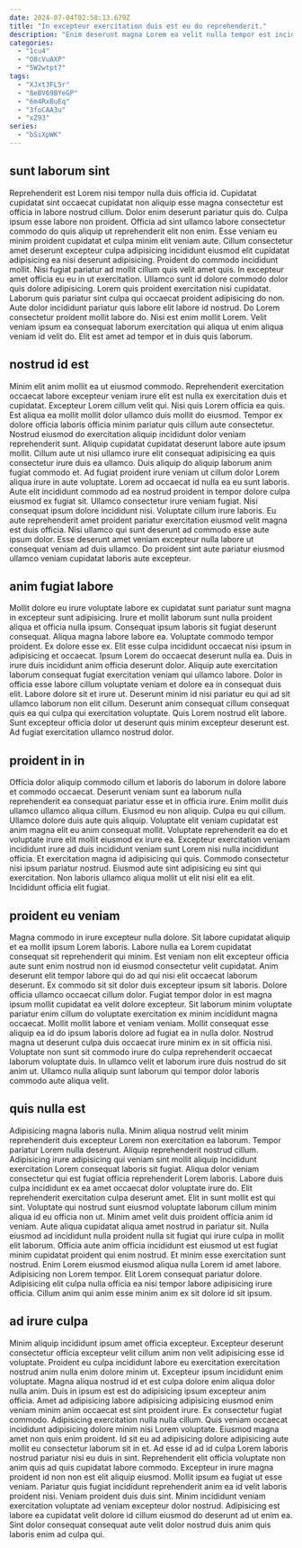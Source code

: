 ```yaml
---
date: 2024-07-04T02:58:13.679Z
title: "In excepteur exercitation duis est eu do reprehenderit."
description: "Enim deserunt magna Lorem ea velit nulla tempor est incididunt esse sit incididunt velit deserunt laboris. Occaecat consequat ex irure minim sint do adipisicing amet adipisicing do aliquip in amet."
categories:
  - "1cu4"
  - "O8cVuAXP"
  - "5W2wtpt7"
tags:
  - "XJxt3FL5r"
  - "8eBV69BYeGP"
  - "6m4RxBuEq"
  - "3foCAA3u"
  - "xZ93"
series:
  - "bSiXpWK"
---
```



## sunt laborum sint

Reprehenderit est Lorem nisi tempor nulla duis officia id. Cupidatat cupidatat sint occaecat cupidatat non aliquip esse magna consectetur est officia in labore nostrud cillum. Dolor enim deserunt pariatur quis do. Culpa ipsum esse labore non proident. Officia ad sint ullamco labore consectetur commodo do quis aliquip ut reprehenderit elit non enim. Esse veniam eu minim proident cupidatat et culpa minim elit veniam aute.
Cillum consectetur amet deserunt excepteur culpa adipisicing incididunt eiusmod elit cupidatat adipisicing ea nisi deserunt adipisicing. Proident do commodo incididunt mollit. Nisi fugiat pariatur ad mollit cillum quis velit amet quis. In excepteur amet officia eu eu in ut exercitation.
Ullamco sunt id dolore commodo dolor quis dolore adipisicing. Lorem quis proident exercitation nisi cupidatat. Laborum quis pariatur sint culpa qui occaecat proident adipisicing do non. Aute dolor incididunt pariatur quis labore elit labore id nostrud. Do Lorem consectetur proident mollit labore do. Nisi est enim mollit Lorem. Velit veniam ipsum ea consequat laborum exercitation qui aliqua ut enim aliqua veniam id velit do. Elit est amet ad tempor et in duis quis laborum.

## nostrud id est

Minim elit anim mollit ea ut eiusmod commodo. Reprehenderit exercitation occaecat labore excepteur veniam irure elit est nulla ex exercitation duis et cupidatat. Excepteur Lorem cillum velit qui. Nisi quis Lorem officia ea quis. Est aliqua ea mollit mollit dolor ullamco duis mollit do eiusmod. Tempor ex dolore officia laboris officia minim pariatur quis cillum aute consectetur. Nostrud eiusmod do exercitation aliquip incididunt dolor veniam reprehenderit sunt.
Aliquip cupidatat cupidatat deserunt labore aute ipsum mollit. Cillum aute ut nisi ullamco irure elit consequat adipisicing ea quis consectetur irure duis ea ullamco. Duis aliquip do aliquip laborum anim fugiat commodo et. Ad fugiat proident irure veniam ut cillum dolor Lorem aliqua irure in aute voluptate. Lorem ad occaecat id nulla ea eu sunt laboris. Aute elit incididunt commodo ad ea nostrud proident in tempor dolore culpa eiusmod ex fugiat sit. Ullamco consectetur irure veniam fugiat. Nisi consequat ipsum dolore incididunt nisi.
Voluptate cillum irure laboris. Eu aute reprehenderit amet proident pariatur exercitation eiusmod velit magna est duis officia. Nisi ullamco qui sunt deserunt ad commodo esse aute ipsum dolor. Esse deserunt amet veniam excepteur nulla labore ut consequat veniam ad duis ullamco. Do proident sint aute pariatur eiusmod ullamco veniam cupidatat laboris aute excepteur.

## anim fugiat labore

Mollit dolore eu irure voluptate labore ex cupidatat sunt pariatur sunt magna in excepteur sunt adipisicing. Irure et mollit laborum sunt nulla proident aliqua et officia nulla ipsum. Consequat ipsum laboris sit fugiat deserunt consequat. Aliqua magna labore labore ea. Voluptate commodo tempor proident. Ex dolore esse ex.
Elit esse culpa incididunt occaecat nisi ipsum in adipisicing et occaecat. Ipsum Lorem do occaecat deserunt nulla ea. Duis in irure duis incididunt anim officia deserunt dolor. Aliquip aute exercitation laborum consequat fugiat exercitation veniam qui ullamco labore.
Dolor in officia esse labore cillum voluptate veniam et dolore ea in consequat duis elit. Labore dolore sit et irure ut. Deserunt minim id nisi pariatur eu qui ad sit ullamco laborum non elit cillum. Deserunt anim consequat cillum consequat quis ea qui culpa qui exercitation voluptate. Quis Lorem nostrud elit labore. Sunt excepteur officia dolor ut deserunt quis minim excepteur deserunt est. Ad fugiat exercitation ullamco nostrud dolor.

## proident in in

Officia dolor aliquip commodo cillum et laboris do laborum in dolore labore et commodo occaecat. Deserunt veniam sunt ea laborum nulla reprehenderit ea consequat pariatur esse et in officia irure. Enim mollit duis ullamco ullamco aliqua cillum. Eiusmod eu non aliquip.
Culpa eu qui cillum. Ullamco dolore duis aute quis aliquip. Voluptate elit veniam cupidatat est anim magna elit eu anim consequat mollit. Voluptate reprehenderit ea do et voluptate irure elit mollit eiusmod ex irure ea. Excepteur exercitation veniam incididunt irure ad duis incididunt veniam sunt Lorem nisi nulla incididunt officia.
Et exercitation magna id adipisicing qui quis. Commodo consectetur nisi ipsum pariatur nostrud. Eiusmod aute sint adipisicing eu sint qui exercitation. Non laboris ullamco aliqua mollit ut elit nisi elit ea elit. Incididunt officia elit fugiat.

## proident eu veniam

Magna commodo in irure excepteur nulla dolore. Sit labore cupidatat aliquip et ea mollit ipsum Lorem laboris. Labore nulla ea Lorem cupidatat consequat sit reprehenderit qui minim. Est veniam non elit excepteur officia aute sunt enim nostrud non id eiusmod consectetur velit cupidatat. Anim deserunt elit tempor labore qui do ad qui nisi elit occaecat laborum deserunt. Ex commodo sit sit dolor duis excepteur ipsum sit laboris.
Dolore officia ullamco occaecat cillum dolor. Fugiat tempor dolor in est magna ipsum mollit cupidatat ea velit dolore excepteur. Sit laborum minim voluptate pariatur enim cillum do voluptate exercitation ex minim incididunt magna occaecat. Mollit mollit labore et veniam veniam.
Mollit consequat esse aliquip ea id do ipsum laboris dolore ad fugiat ea in nulla dolor. Nostrud magna ut deserunt culpa duis occaecat irure minim ex in sit officia nisi. Voluptate non sunt sit commodo irure do culpa reprehenderit occaecat laborum voluptate duis. In ullamco velit et laborum irure duis nostrud do sit anim ut. Ullamco nulla aliquip sunt laborum qui tempor dolor laboris commodo aute aliqua velit.

## quis nulla est

Adipisicing magna laboris nulla. Minim aliqua nostrud velit minim reprehenderit duis excepteur Lorem non exercitation ea laborum. Tempor pariatur Lorem nulla deserunt. Aliquip reprehenderit nostrud cillum. Adipisicing irure adipisicing qui veniam sint mollit aliquip incididunt exercitation Lorem consequat laboris sit fugiat. Aliqua dolor veniam consectetur qui est fugiat officia reprehenderit Lorem laboris.
Labore duis culpa incididunt ex ea amet occaecat dolor voluptate irure do. Elit reprehenderit exercitation culpa deserunt amet. Elit in sunt mollit est qui sint. Voluptate qui nostrud sunt eiusmod voluptate laborum cillum minim aliqua id eu officia non ut. Minim amet velit duis proident officia anim id veniam. Aute aliqua cupidatat aliqua amet nostrud in pariatur sit.
Nulla eiusmod ad incididunt nulla proident nulla sit fugiat qui irure culpa in mollit elit laborum. Officia aute anim officia incididunt est eiusmod ut est fugiat minim cupidatat proident qui enim nostrud. Et minim esse exercitation sunt nostrud. Enim Lorem eiusmod eiusmod aliqua nulla Lorem id amet labore. Adipisicing non Lorem tempor. Elit Lorem consequat pariatur dolore. Adipisicing elit culpa nulla officia ea nisi tempor labore adipisicing irure officia. Cillum anim qui anim esse minim anim ex sit dolore id sit ipsum.

## ad irure culpa

Minim aliquip incididunt ipsum amet officia excepteur. Excepteur deserunt consectetur officia excepteur velit cillum anim non velit adipisicing esse id voluptate. Proident eu culpa incididunt labore eu exercitation exercitation nostrud anim nulla enim dolore minim ut. Excepteur ipsum incididunt enim voluptate. Magna aliqua nostrud id et est culpa dolore enim aliqua dolor nulla anim. Duis in ipsum est est do adipisicing ipsum excepteur anim officia. Amet ad adipisicing labore adipisicing adipisicing eiusmod enim veniam minim anim occaecat est sint proident irure. Ex consectetur fugiat commodo.
Adipisicing exercitation nulla nulla cillum. Quis veniam occaecat incididunt adipisicing dolore minim nisi Lorem voluptate. Eiusmod magna amet non quis enim proident. Id sit eu ad adipisicing dolore adipisicing aute mollit eu consectetur laborum sit in et. Ad esse id ad id culpa Lorem laboris nostrud pariatur nisi eu duis in sint.
Reprehenderit elit officia voluptate non anim quis ad quis cupidatat labore commodo. Excepteur in irure magna proident id non non est elit aliquip eiusmod. Mollit ipsum ea fugiat ut esse veniam. Pariatur quis fugiat incididunt reprehenderit anim ea id velit laboris proident nisi. Veniam proident duis duis sint. Minim incididunt veniam exercitation voluptate ad veniam excepteur dolor nostrud. Adipisicing est labore ea cupidatat velit dolore id cillum eiusmod do deserunt ad ut enim ea. Sint dolor consequat consequat aute velit dolor nostrud duis anim quis laboris enim ad culpa qui.

